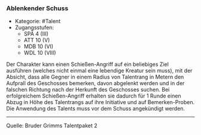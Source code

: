 ### Ablenkender Schuss

- Kategorie: #Talent
- Zugangsstufen:
  - SPÄ 4 (III)
  - ATT 10 (V)
  - MDB 10 (VI)
  - WDL 10 (VIII)

Der Charakter kann einen Schießen-Angriff auf ein beliebiges Ziel ausführen (welches nicht einmal eine lebendige Kreatur sein muss), mit der Absicht, dass alle Gegner in einem Radius von Talentrang in Metern den Aufprall des Geschosses bemerken, davon abgelenkt werden und in der falschen Richtung nach der Herkunft des Geschosses suchen. Bei erfolgreichem Schießen-Angriff erhalten sie dadurch für 1 Runde einen Abzug in Höhe des Talentrangs auf ihre Initiative und auf Bemerken-Proben. Die Anwendung des Talents muss vor dem Schuss angekündigt werden.

---

Quelle: Bruder Grimms Talentpaket 2
